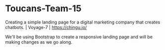 # Toucans-Team-15
Creating a simple landing page for a digital marketing company that creates chatbots. | Voyage-7 | https://chingu.io/

We'll be using Bootstrap to create a responsive landing page and will be making changes as we go along.
